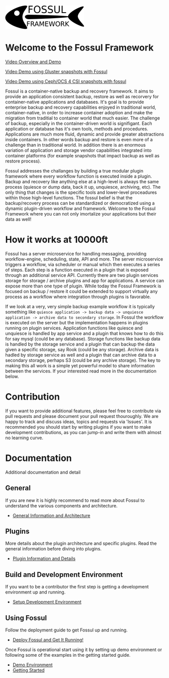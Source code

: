 ![](images/fossul_logo.png)
# Welcome to the Fossul Framework
[Video Overview and Demo](https://youtu.be/-sNdIpArabI)

[Video Demo using Gluster snapshots with Fossul](https://youtu.be/75E8WWnLUnc)

[Video Demo using Ceph/OCS 4 CSI snapshots with fossul](https://www.youtube.com/watch?v=lljRfLe6SAY)

Fossul is a container-native backup and recovery framework. It aims to provide an application consistent backup, restore as well as recorvery for container-native applications and databases. It's goal is to provide enterprise backup and recovery capabilities enjoyed in traditional world, container-native, in order to increase container adoption and make the migration from traditial to container world that much easier. The challenge of backup, especially in the container-driven world is signifigant. Each application or database has it's own tools, methods and procedures. Applications are much more fluid, dynamic and provide greater abstractions inside containers. In other words backup and restore is even more of a challenge than in traditional world. In addition there is an enormous variation of application and storage vendor capabilities integrated into container platforms (for example snapshots that impact backup as well as restore process).

Fossul addresses the challanges by building a true modular plugin framework where every workflow function is executed inside a plugin. Backup and recovery like anything else at a high-level is always the same process (quiesce or dump data, back it up, unquiesce, archiving, etc). The only thing that changes is the specific tools and lower-level proceadures within those high-level functions. The fossul belief is that the backup/recovery process can be standardized or democratized using a dynamic plugin-driven workflow and framework. Welcome to the Fossul Framework where you can not only imortalize your applications but their data as well!

# How it works at 10000ft
Fossul has a server microservice for handling messaging, providing workflow-engine, scheduling, state, API and more. The server microservice triggers a workflow, via scheduler or manual which then executes a series of steps. Each step is a function executed in a plugin that is exposed through an additional service API. Currently there are two plugin services storage for storage / archive plugins and app for applications. A service can expose more than one type of plugin. While today the Fossul Framework is focused on backup / restore it could be extended to support virtually any process as a workflow where integration through plugins is favorable. 

If we look at a very, very simple backup example workflow it is typically something like ```quiesce application -> backup data -> unquiesce application -> archive data to secondary storage```. In Fossul the workflow is executed on the server but the implementation happens in plugins running on plugin services. Application functions like quiesce and unquiesce is handled by app service and a plugin that knows how to do this for say mysql (could be any database). Storage functions like backup data is handled by the storage service and a plugin that can backup the data given a specific storage, say Rook (could be any storage). Archive data is hadled by storage service as well and a plugin that can archive data to a secondary storage, perhaps S3 (could be any archive storage). The key to making this all work is a simple yet powerful model to share information between the services. If your interested read more in the documentation below.

# Contribution
If you want to provide additional features, please feel free to contribute via pull requests and please document your pull request thouroughly. We are happy to track and discuss ideas, topics and requests via 'Issues'. It is recommended you should start by writing plugins if you want to make development contributions, as you can jump-in and write them with almost no learning curve.

# Documentation
Additional documentation and detail

## General
If you are new it is highly recommend to read more about Fossul to understand the various components and architecture.
* [General Information and Architecture](docs/GENERAL.md)

## Plugins
More details about the plugin architecture and specific plugins. Read the general information before diving into plugins.
* [Plugin Information and Details](docs/PLUGINS.md)

## Build and Development Environment
If you want to be a contributor the first step is getting a development environment up and running.
* [Setup Development Environment](docs/BUILD.md)

## Using Fossul
Follow the deployment guide to get Fossul up and running.
* [Deploy Fossul and Get It Running!](docs/DEPLOY.md)

Once Fossul is operational start using it by setting up demo environment or following some of the examples in the getting started guide.
* [Demo Environment](docs/DEMO.md)
* [Getting Started](docs/GETTING_STARTED.md)





